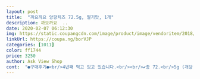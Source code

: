 ```yaml
---
layout: post 
title:  "까요까요 앙팡치즈 72.5g, 딸기맛, 1개" 
description: 까요까요  ..
date: 2020-02-07 06:12:30 
img: https://static.coupangcdn.com/image/product/image/vendoritem/2018/10/31/3932825301/75c5afd8-285a-4fd2-93fe-df451f0af041.jpg 
linkUrl: https://coupa.ng/borVJP 
categories: [1011] 
color: ff1744 
price: 3250 
author: Ask View Shop 
cont:  "●구매후기●<br/>4년째 먹고 있고 있습니다.<br/><br/>✔총 72.<br/>5g (개당 14.<br/>5g)<br/>✔️0️⃣<br/>✔️1봉에 5개입<br/>✔️3260원 (19.<br/>08.<br/>10.<br/>)<br/>✔️구매일자➫ 19.<br/>08.<br/>10.<br/><br/>✔️유통기한➫ 20.<br/>0<br/> ▶ 2<br/> ▶ 까지<br/>⭐️구매가격<br/>⭐️구성<br/>⭐️유통기한<br/>⭐️재구매<br/>가격만 저렴하면 냉장실에 쌓아 두고 싶네요^^<br/>가격이 비싼편이라 이렇게<br/>그나마 초코보단 딸기가 나아요<br/>그런데 지금의 아들은 까자마자 한입에 톡톡,, 입 한번 벌리면 500원씩,,ㅋㅋ<br/>기대 엄청하고 먹었는데 왜 애들 먹이는지 알겠구여... <br/>ㅎㅎ<br/>까요까요라인중 플레인맛 다음으로<br/>마치 양념장없이 묵을 먹는 듯한 느낌도 나구요... <br/><br/>마트에선 절대 살수없는 가격이에요<br/>맛도 부드럽고 포장도 귀여워서<br/>맛이 없어서 아쉽네여... <br/><br/>뭐 때문인진 모르겠는데 전혀 치즈같지가 않아요... <br/><br/>순두부 같은 부드러운 식감에 9살 아들은 한입에 쏘<br/> -옥~ 꿀꺽!!<br/>아이들의 최애간식 이에요<br/>아이들이 너무너무 좋아하는<br/>아이들이 놀이하다 정리 잘한다던지<br/>아이들이 좋아하는 치즈에요<br/>알처럼 까먹는 까요까요♡<br/>암튼 가격은 비싸도 맛만 있으면 괜찮은데<br/>오늘 2살 조카에게 첫 시도 했는데 손으로 만지기만 하고 안 먹네요.<br/> 4년전 아들의 반응과 똑같아서 신기했어요.<br/><br/>유딩입맛인지라<br/>유통기한도 9월30 일로 굉장히 여유있어요<br/>이건 뭐 빵에 발라먹을 수도 없고... <br/>... <br/><br/>이게 치즌가 이유식인가 모를 맛이에요ㅎ<br/>자극적인 맛에 길들여진 사람이 먹으면<br/>저는 제가 먹으려고 샀구여.<br/>.<br/>ㅎㅎ<br/>좋아요<br/>좋아하는 딸기맛이에요<br/>짭짤해야 하는데 하나도 안짜고 초코맛, 과일맛만 나니까<br/>초코는 진짜;;;;<br/>초코맛은 잘 안먹더라구요<br/>치즈맛이 1도 없는데 그렇다고 초코맛도 안나는;;;<br/>치즈맛이 아쥬 조금은 나거든요<br/>칭찬용간식으로 추천해요<br/>파격세일이라 풀레인이랑 여러개 구입했어요<br/>파격세일할때 여러개 사두게 되네요<br/>평소에 넘나 먹고싶기도 했었구여.<br/>.<br/>ㅎㅎ<br/>하면 보상용으로 주고 있어요<br/>한입거리라 할인만 기다립니다^^<br/>후기 보니 전부 아이들 간식으로 구매하시던데<br/>흠.<br/>.<br/><br/>" 
---
```

